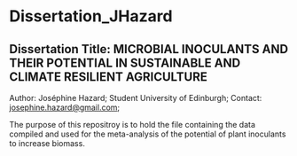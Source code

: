 # Dissertation_JHazard

## Dissertation Title: MICROBIAL INOCULANTS AND THEIR POTENTIAL IN SUSTAINABLE AND CLIMATE RESILIENT AGRICULTURE

Author: Joséphine Hazard;
Student University of Edinburgh;
Contact: josephine.hazard@gmail.com;

The purpose of this repositroy is to hold the file containing the data compiled and used for the meta-analysis of the potential of plant inoculants to increase biomass. 

